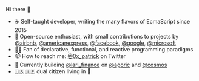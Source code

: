 Hi there 👋 

- ☕️ Self-taught developer, writing the many flavors of EcmaScript since 2015
- 🎨 Open-source enthusiast, with small contributions to projects by [@airbnb](https://github.com/airbnb), [@americanexpress](https://github.com/americanexpress), [@facebook](https://github.com/facebook), [@google](https://github.com/google), [@microsoft](https://github.com/microsoft)
- 👨‍💻 Fan of declarative, functional, and reactive programming paradigms
- 📫 How to reach me: [@0x_patrick](https://twitter.com/0x_patrick) on Twitter
- 🎯 Currently building [@lari_finance](https://github.com/lari-labs) on [@agoric](https://github.com/agoric) and [@cosmos](https://github.com/cosmos)
- 🇺🇸 🇮🇪 dual citizen living in 🗽
